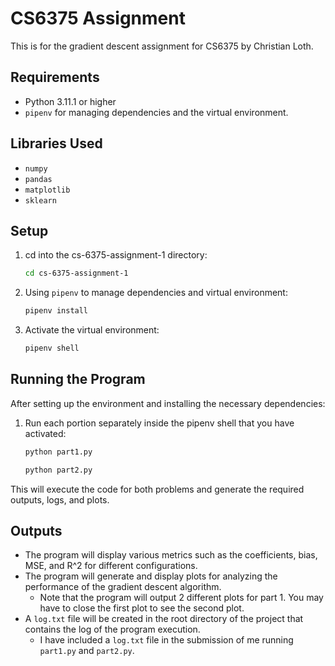 # CS6375 Assignment

This is for the gradient descent assignment for CS6375 by Christian Loth.

## Requirements

- Python 3.11.1 or higher
- `pipenv` for managing dependencies and the virtual environment.

## Libraries Used

- `numpy`
- `pandas`
- `matplotlib`
- `sklearn`

## Setup

1. cd into the cs-6375-assignment-1 directory:
    ```bash
    cd cs-6375-assignment-1
    ```
2. Using `pipenv` to manage dependencies and virtual environment:
    ```bash
    pipenv install
    ```

3. Activate the virtual environment:
    ```bash
    pipenv shell
    ```

## Running the Program

After setting up the environment and installing the necessary dependencies:

1. Run each portion separately inside the pipenv shell that you have activated:
    ```bash
    python part1.py
    ```
    ```bash
    python part2.py
    ```

This will execute the code for both problems and generate the required outputs, logs, and plots.

## Outputs

- The program will display various metrics such as the coefficients, bias, MSE, and R^2 for different configurations.
- The program will generate and display plots for analyzing the performance of the gradient descent algorithm.
   - Note that the program will output 2 different plots for part 1. You may have to close the first plot to see the second plot.
- A `log.txt` file will be created in the root directory of the project that contains the log of the program execution.
  - I have included a `log.txt` file in the submission of me running `part1.py` and `part2.py`.